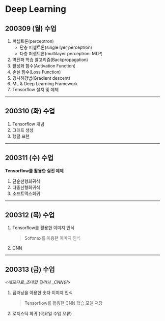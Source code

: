# Deep Learning

## 200309 (월) 수업

1. 퍼셉트론(perceptron)
   * 단층 퍼셉트론(single lyer perceptron)
   * 다층 퍼셉트론(multilayer perceptron: MLP)
2. 역전파 학습 알고리즘(Backpropagation)
3. 활성화 함수(Activation Function)
4. 손실 함수(Loss Function)
5. 경사하강법(Gradient descent)
6. ML & Deep Learning Framework
7. Tensorflow 설치 및 예제



---

## 200310 (화) 수업

1. Tensorflow 개념
2. 그래프 생성
3. 행렬 표현



-----

## 200311 (수) 수업

**Tensorflow를 활용한 실전 예제**

1. 단순선형회귀식
2. 다중선형회귀식
3. 소프트맥스회귀



---

## 200312 (목) 수업

1. Tensorflow를 활용한 이미지 인식

   > Softmax를 이용한 이미지 인식

2. CNN



---

## 200313 (금) 수업

*<배포자료_조대협 딥러닝 _CNN만>*

1. 딥러닝을 이용한 숫자 이미지 인식 

   > Tensorflow를 활용한 CNN 학습 모델 저장

2. 로지스틱 회귀 (목요일 수업 오류)


